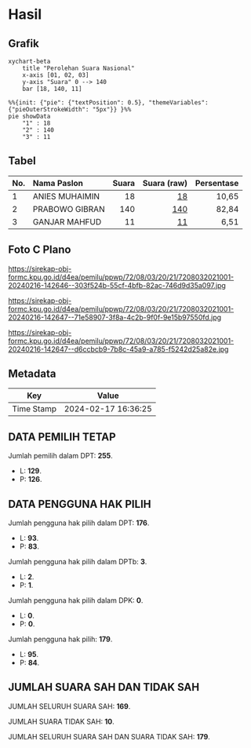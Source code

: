 # Hasil

## Grafik

```mermaid
xychart-beta
    title "Perolehan Suara Nasional"
    x-axis [01, 02, 03]
    y-axis "Suara" 0 --> 140
    bar [18, 140, 11]
```

```mermaid
%%{init: {"pie": {"textPosition": 0.5}, "themeVariables": {"pieOuterStrokeWidth": "5px"}} }%%
pie showData
    "1" : 18
    "2" : 140
    "3" : 11
```

## Tabel

| No. | Nama Paslon    | Suara | Suara (raw) | Persentase |
|:--- |:-------------- | -----:| -----------:| ----------:|
| 1   | ANIES MUHAIMIN | 18    | [18][p-1]   | 10,65      |
| 2   | PRABOWO GIBRAN | 140   | [140][p-2]  | 82,84      |
| 3   | GANJAR MAHFUD  | 11    | [11][p-3]   | 6,51       |


[p-1]: https://github.com/gigit-pemilu/pemilu-2024/blob/main/pilpres/hitung-suara/sub/72-sulawesi-tengah/sub/08-parigi-moutong/sub/03-tinombo/sub/2021-ogoalas/sub/001-tps/sub/paslon-1.txt
[p-2]: https://github.com/gigit-pemilu/pemilu-2024/blob/main/pilpres/hitung-suara/sub/72-sulawesi-tengah/sub/08-parigi-moutong/sub/03-tinombo/sub/2021-ogoalas/sub/001-tps/sub/paslon-2.txt
[p-3]: https://github.com/gigit-pemilu/pemilu-2024/blob/main/pilpres/hitung-suara/sub/72-sulawesi-tengah/sub/08-parigi-moutong/sub/03-tinombo/sub/2021-ogoalas/sub/001-tps/sub/paslon-3.txt

## Foto C Plano

https://sirekap-obj-formc.kpu.go.id/d4ea/pemilu/ppwp/72/08/03/20/21/7208032021001-20240216-142646--303f524b-55cf-4bfb-82ac-746d9d35a097.jpg

https://sirekap-obj-formc.kpu.go.id/d4ea/pemilu/ppwp/72/08/03/20/21/7208032021001-20240216-142647--71e58907-3f8a-4c2b-9f0f-9e15b97550fd.jpg

https://sirekap-obj-formc.kpu.go.id/d4ea/pemilu/ppwp/72/08/03/20/21/7208032021001-20240216-142647--d6ccbcb9-7b8c-45a9-a785-f5242d25a82e.jpg


## Metadata

| Key        | Value               |
| ---------- | ------------------- |
| Time Stamp | 2024-02-17 16:36:25 |


## DATA PEMILIH TETAP

Jumlah pemilih dalam DPT: **255**.
 * L: **129**.
 * P: **126**.

## DATA PENGGUNA HAK PILIH

Jumlah pengguna hak pilih dalam DPT: **176**.
 * L: **93**.
 * P: **83**.

Jumlah pengguna hak pilih dalam DPTb: **3**.
 * L: **2**.
 * P: **1**.

Jumlah pengguna hak pilih dalam DPK: **0**.
 * L: **0**.
 * P: **0**.

Jumlah pengguna hak pilih: **179**.
 * L: **95**.
 * P: **84**.

## JUMLAH SUARA SAH DAN TIDAK SAH

JUMLAH SELURUH SUARA SAH: **169**.

JUMLAH SUARA TIDAK SAH: **10**.

JUMLAH SELURUH SUARA SAH DAN SUARA TIDAK SAH: **179**.


